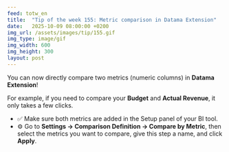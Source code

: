 ```yaml
---
feed: totw_en
title:  "Tip of the week 155: Metric comparison in Datama Extension"
date:   2025-10-09 08:00:00 +0200
img_url: /assets/images/tip/155.gif
img_type: image/gif
img_width: 600
img_height: 300
layout: post
---
```


You can now directly compare two metrics (numeric columns) in **Datama Extension**!  

For example, if you need to compare your **Budget** and **Actual Revenue**, it only takes a few clicks.  

* ✅ Make sure both metrics are added in the Setup panel of your BI tool.
* ⚙️ Go to **Settings → Comparison Definition → Compare by Metric**, then select the metrics you want to compare, give this step a name, and click **Apply**.

